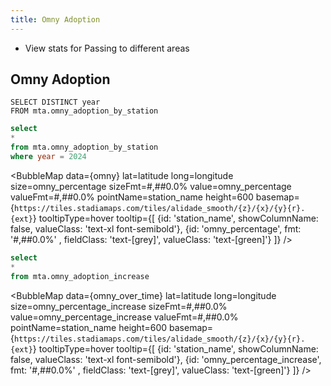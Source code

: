 ```yaml
---
title: Omny Adoption
---
```


- View stats for Passing to different areas


## Omny Adoption

```unique_years
SELECT DISTINCT year
FROM mta.omny_adoption_by_station
```


<Dropdown
    name=unique_years
    data={unique_years}
    value=year
    title="Select a Year" 
    defaultValue=2024
/>

```sql omny
select 
* 
from mta.omny_adoption_by_station
where year = 2024
```



<BubbleMap 
    data={omny} 
    lat=latitude 
    long=longitude 
    size=omny_percentage 
    sizeFmt=#,##0.0%
    value=omny_percentage 
    valueFmt=#,##0.0%
    pointName=station_name 
    height=600 
    basemap={`https://tiles.stadiamaps.com/tiles/alidade_smooth/{z}/{x}/{y}{r}.{ext}`} 
    tooltipType=hover
    tooltip={[
        {id: 'station_name', showColumnName: false, valueClass: 'text-xl font-semibold'},
        {id: 'omny_percentage', fmt: '#,##0.0%' , fieldClass: 'text-[grey]', valueClass: 'text-[green]'}
    ]}
/>


```sql omny_over_time
select 
* 
from mta.omny_adoption_increase
```


<DataTable data={omny_over_time} />

<BubbleMap 
    data={omny_over_time} 
    lat=latitude 
    long=longitude 
    size=omny_percentage_increase
    sizeFmt=#,##0.0%
    value=omny_percentage_increase 
    valueFmt=#,##0.0%
    pointName=station_name 
    height=600 
    basemap={`https://tiles.stadiamaps.com/tiles/alidade_smooth/{z}/{x}/{y}{r}.{ext}`} 
    tooltipType=hover
    tooltip={[
        {id: 'station_name', showColumnName: false, valueClass: 'text-xl font-semibold'},
        {id: 'omny_percentage_increase', fmt: '#,##0.0%' , fieldClass: 'text-[grey]', valueClass: 'text-[green]'}
    ]}
/>